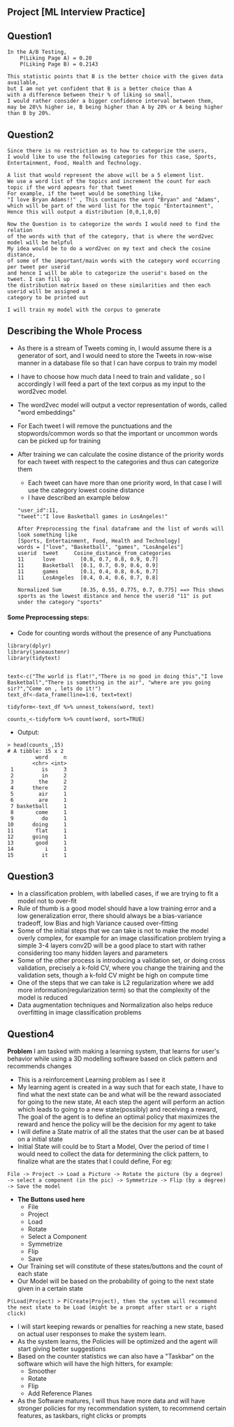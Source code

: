 ## Project [ML Interview Practice]

## Question1
```
In the A/B Testing,
    P(Liking Page A) = 0.20
    P(Liking Page B) = 0.2143

This statistic points that B is the better choice with the given data available,
but I am not yet confident that B is a better choice than A
with a difference between their % of liking so small,
I would rather consider a bigger confidence interval between them,
may be 20\% higher ie, B being higher than A by 20% or A being higher than B by 20%.
```

## Question2
```
Since there is no restriction as to how to categorize the users,  
I would like to use the following categories for this case, Sports, Entertainment, Food, Health and Technology.

A list that would represent the above will be a 5 element list.
We use a word list of the topics and increment the count for each topic if the word appears for that tweet
For example, if the tweet would be something like,  
"I love Bryan Adams!!" , This contains the word "Bryan" and "Adams",
which will be part of the word list for the topic "Entertainment",
Hence this will output a distribution [0,0,1,0,0]

Now the Question is to categorize the words I would need to find the relation
of the words with that of the category, that is where the word2vec model will be helpful
My idea would be to do a word2vec on my text and check the cosine distance,
of some of the important/main words with the category word occurring per tweet per userid
and hence I will be able to categorize the userid's based on the tweet. I can fill up
the distribution matrix based on these similarities and then each userid will be assigned a
category to be printed out

I will train my model with the corpus to generate
```
## Describing the Whole Process
+ As there is a stream of Tweets coming in, I would assume there is a generator of sort, and I would need to store the Tweets in row-wise manner in a database file so that I can have corpus to train my model
+ I have to choose how much data I need to train and validate , so I accordingly I will feed a part of the text corpus as my input to the word2vec model.
+ The word2vec model will output a vector representation of words, called "word embeddings"
+ For Each tweet I will remove the punctuations and the stopwords/common words so that the important or uncommon words can be picked up for training
+ After training we can calculate the cosine distance of the priority words for each tweet with respect to the categories and thus can categorize them
  + Each tweet can have more than one priority word, In that case I will use the category lowest cosine distance
  + I have described an example below

  ```
  "user_id":11,
  "tweet":"I love Basketball games in LosAngeles!"

  After Preprocessing the final dataframe and the list of words will look something like
  [Sports, Entertainment, Food, Health and Technology]
  words = ["love", "Basketball", "games", "LosAngeles"]
  userid  tweet     Cosine_distance_from_categories
  11      love        [0.8, 0.7, 0.8, 0.9, 0.7]
  11      Basketball  [0.1, 0.7, 0.9, 0.6, 0.9]
  11      games       [0.1, 0.4, 0.8, 0.6, 0.7]
  11      LosAngeles  [0.4, 0.4, 0.6, 0.7, 0.8]

  Normalized Sum      [0.35, 0.55, 0.775, 0.7, 0.775] ==> This shows sports as the lowest distance and hence the userid "11" is put under the category "sports"
  ```
#### Some Preprocessing steps:
+ Code for counting words without the presence of any Punctuations

```(R)
library(dplyr)
library(janeaustenr)
library(tidytext)


text<-c("The world is flat!","There is no good in doing this","I love Basketball","There is something in the air", "where are you going sir?","Come on , lets do it!")
text_df<-data_frame(line=1:6, text=text)

tidyform<-text_df %>% unnest_tokens(word, text)

counts_<-tidyform %>% count(word, sort=TRUE)
```
+ Output:
```
> head(counts_,15)
# A tibble: 15 x 2
         word     n
        <chr> <int>
 1         is     3
 2         in     2
 3        the     2
 4      there     2
 5        air     1
 6        are     1
 7 basketball     1
 8       come     1
 9         do     1
10      doing     1
11       flat     1
12      going     1
13       good     1
14          i     1
15         it     1
```
## Question3

+ In a classification problem, with labelled cases, if we are trying to fit a model not to over-fit
+ Rule of thumb is a good model should have a low training error and a low generalization error, there should always be a bias-variance tradeoff, low Bias and high Variance caused over-fitting
+ Some of the initial steps that we can take is not to make the model overly complex, for example for an image classification problem trying a simple 3-4 layers conv2D
  will be a good place to start with rather considering too many hidden layers and parameters
+ Some of the other process is introducing a validation set, or doing cross validation, precisely a k-fold CV, where you change the training and the validation sets, though a k-fold CV might be high on compute time
+ One of the steps that we can take is L2 regularization where we add more information(regularization term) so that the complexity of the model is reduced
+ Data augmentation techniques and Normalization also helps reduce overfitting in image classification problems

## Question4

**Problem** I am tasked with making a learning system, that learns for user's behavior while using a 3D modelling software based on click pattern and recommends changes
+ This is a reinforcement Learning problem as I see it
+ My learning agent is created in a way such that for each state, I have to find what the next state can be and what will be the reward associated for going to the new state, At each step the agent will perform an action which leads to going to a new state(possibly) and receiving a reward, The goal of the agent is to define an optimal policy that maximizes the reward and hence the policy will be the decision for my agent to take       
+ I will define a State matrix of all the states that the user can be at based on a initial state
+ Initial State will could be to Start a Model, Over the period of time I would need to collect the data for  determining the click pattern, to finalize what are the states that I could define, For eg:
```
File -> Project -> Load a Picture -> Rotate the picture (by a degree) -> select a component (in the pic) -> Symmetrize -> Flip (by a degree) -> Save the model
```
+ **The Buttons used here**
  + File
  + Project
  + Load
  + Rotate
  + Select a Component
  + Symmetrize
  + Flip
  + Save
+ Our Training set will constitute of these states/buttons and the count of each state
+ Our Model will be based on the probability of going to the next state given in a certain state
```
P(Load|Project) > P(Create|Project), then the system will recommend the next state to be Load (might be a prompt after start or a right click)
```
+ I will start keeping rewards or penalties for reaching a new state, based on actual user responses to make the system learn.
+ As the system learns, the Policies will be optimized and the agent will start giving better suggestions
+ Based on the counter statistics we can also have a "Taskbar" on the software which will have the high hitters, for example:
  + Smoother
  + Rotate
  + Flip
  + Add Reference Planes
+ As the Software matures, I will thus have more data and will have stronger policies for my recommendation system, to recommend certain features, as taskbars, right clicks or prompts
